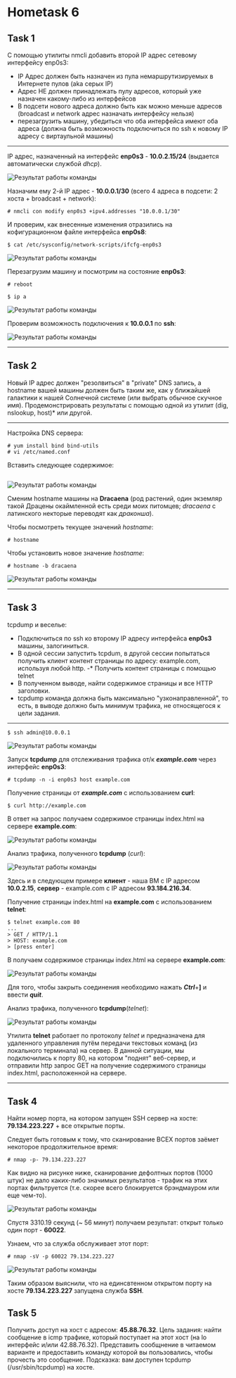 # Hometask 6

## Task 1 
  С помощью утилиты nmcli добавить второй IP адрес сетевому интерфейсу enp0s3:
  
   - IP Адрес должен быть назначен из пула немаршрутизируемых в Интернете пулов (aka серых IP)
   - Адрес НЕ должен принадлежать пулу адресов, который уже назначен какому-либо из интерфейсов
   - В подсети нового адреса должно быть как можно меньше адресов (broadcast и network адрес назначать интерфейсу нельзя)
   - перезагрузить машину, убедиться что оба интерфейса имеют оба адреса (должна быть возможность подключиться по ssh к новому IP адресу с виртаульной машины)
   
   ___
   
   IP адрес, назначенный на интерфейс **enp0s3** - **10.0.2.15/24** (выдается автоматически службой *dhcp*).
   
   ![Результат работы команды](/6/screenshots/task1_1.png)
   
   Назначим ему 2-й IP адрес - **10.0.0.1/30** (всего 4 адреса в подсети: 2 хоста + broadcast + network):
   
   ```
   # nmcli con modify enp0s3 +ipv4.addresses "10.0.0.1/30"
   ```
   
   И проверим, как внесенные изменения отразились на кофигурационном файле интерфейса **enp0s8**:
   
   ```
   $ cat /etc/sysconfig/network-scripts/ifcfg-enp0s3
   ```
   
   ![Результат работы команды](/6/screenshots/task1_2.png)
   
   Перезагрузим машину и посмотрим на состояние **enp0s3**:
   
   ```
   # reboot
   ```
   
   ```
   $ ip a
   ```
   
   ![Результат работы команды](/6/screenshots/task1_3.png)
   
   Проверим возможность подключения к **10.0.0.1** по **ssh**:
   
   ![Результат работы команды](/6/screenshots/task1_4.png)
   ___  
     
   
## Task 2
  Новый IP адрес должен "резолвиться" в "private" DNS запись, а hostname вашей машины должен быть таким же, как у ближайшей галактики к нашей Солнечной системе 
(или выбрать обычное скучное имя). Продемонстрировать результаты с помощью  одной из утилит (dig, nslookup, host)* или другой.

  ___
  Настройка DNS сервера:
  
  ```
  # yum install bind bind-utils
  # vi /etc/named.conf
  ```
  
  Вставить следующее содержимое:
  ```
  ```
  
  ![Результат работы команды](/6/screenshots/task2_.png)
  
  
  
  
  
  Сменим hostname машины на **Dracaena** (род растений, один экземляр такой Драцены окаймленной есть среди моих питомцев; *dracaena* с латинского некторые переводят как *драконша*).
  
  Чтобы посмотреть текущее значений *hostname*:
  
  ```
  # hostname 
  ```
  
  Чтобы установить новое значение *hostname*:
  
  ```
  # hostname -b dracaena
  ```
  
  ![Результат работы команды](/6/screenshots/task2_.png)
  
  ___

## Task 3
  tcpdump и веселье:
  
   - Подключиться по ssh ко второму IP адресу интерфейса **enp0s3** машины, залогиниться.
   - В одной сессии запустить tcpdum, в другой сессии попытаться получить клиент контент страницы по адресу: example.com,  используя любой http.
   -* Получить контент страницы с помощью telnet
   - В полученном выводе, найти содержимое страницы и все HTTP заголовки.
   - tcpdump команда должна быть максимально "узконаправленной", то есть, в выводе должно быть минимум трафика, не относящегося к цели задания.
   
   ___
   
   ```
   $ ssh admin@10.0.0.1
   ```
   
   ![Результат работы команды](/6/screenshots/task3_1.png)
   
   Запуск **tcpdump** для отслеживания трафика от/к ***example.com*** через интерфейс **enp0s3**:
   
   ```
   # tcpdump -n -i enp0s3 host example.com
   ```
   
   Получение страницы от ***example.com*** с использованием **curl**:
   
   ```
   $ curl http://example.com
   ```
   
   В ответ на запрос получаем содержимое страницы index.html на сервере **example.com**:
   
   ![Результат работы команды](/6/screenshots/task3_2.png)
   
   Анализ трафика, полученного **tcpdump** (*curl*):
   
   ![Результат работы команды](/6/screenshots/task3_4.png)
   
   Здесь и в следующем примере **клиент** - наша ВМ с IP адресом **10.0.2.15**, **сервер** - example.com c IP адресом **93.184.216.34**.
   
   Получение страницы index.html на **example.com** с использованием **telnet**:
   
   ```
   $ telnet example.com 80
   ...
   > GET / HTTP/1.1
   > HOST: example.com
   > [press enter]
   ```
   
   В получаем содержимое страницы index.html на сервере **example.com**:
   
   ![Результат работы команды](/6/screenshots/task3_3.png)
   
   Для того, чтобы закрыть соединения необходимо нажать ***Ctrl***+**]** и ввести ***quit***.
   
   Анализ трафика, полученного **tcpdump**(*telnet*):
   
   ![Результат работы команды](/6/screenshots/task3_5.png)
   
   Утилита **telnet** работает по протоколу *telnet* и предназначена для удаленного управления путём передачи текстовых команд (из локального терминала) на сервер. В данной ситуации, мы подключились к порту 80, на котором "поднят" веб-сервер, и отправили http запрос GET на получение содержимого страницы index.html, расположенной на сервере.
   ___
  
## Task 4
  Найти номер порта, на котором запущен SSH сервер на хосте: **79.134.223.227** + все открытые порты.
  
  Следует быть готовым к тому, что сканирование ВСЕХ портов заёмет некоторое продолжительное время:
  
  ```
  # nmap -p- 79.134.223.227
  ```
  
  Как видно на рисунке ниже, сканирование дефолтных портов (1000 штук) не дало каких-либо значимых результатов - трафик на этих портах фильтруется (т.е. скорее всего блокируется брэндмауром или еще чем-то).
  
  ![Результат работы команды](/6/screenshots/task4_1.png)
  
  Спустя 3310.19 секунд (~ 56 минут) получаем результат: открыт только один порт - **60022**.
  
  Узнаем, что за служба обслуживает этот порт:
  
  ```
  # nmap -sV -p 60022 79.134.223.227
  ```
  
  ![Результат работы команды](/6/screenshots/task4_3.png)
  
  Таким образом выяснили, что на единсвтенном открытом порту на хосте **79.134.223.227** запущена служба **SSH**.
  

## Task 5
  Получить доступ на хост с адресом: **45.88.76.32**.
  Цель задания: найти сообщение в icmp трафике, который поступает на этот хост (на lo интерфейс и/или 42.88.76.32). Представить сообщнение 
  в читаемом варианте и предоставить команду которой вы пользовались, чтобы прочесть это сообщение. Подсказка: вам доступен tcpdump (/usr/sbin/tcpdump) на хосте.
  
